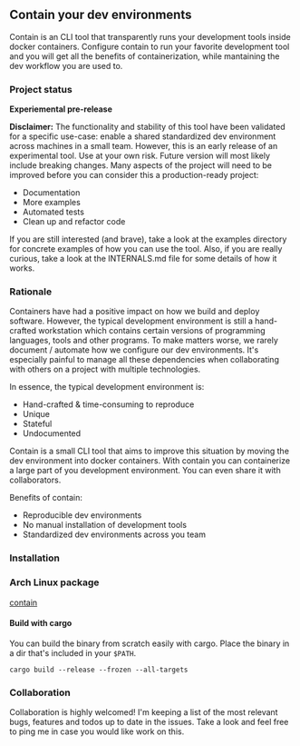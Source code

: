 ## Contain your dev environments

Contain is an CLI tool that transparently runs your development tools inside docker containers. Configure contain to run your favorite development tool and you will get all the benefits of containerization, while mantaining the dev workflow you are used to.

### Project status

**Experiemental pre-release**

**Disclaimer:** The functionality and stability of this tool have been validated for a specific use-case: enable a shared standardized dev environment across machines in a small team. However, this is an early release of an experimental tool. Use at your own risk. Future version will most likely include breaking changes. Many aspects of the project will need to be improved before you can consider this a production-ready project: 

* Documentation
* More examples
* Automated tests
* Clean up and refactor code

If you are still interested (and brave), take a look at the examples directory for concrete examples of how you can use the tool. Also, if you are really curious, take a look at the INTERNALS.md file for some details of how it works.

### Rationale 

Containers have had a positive impact on how we build and deploy software. However, the typical development environment is still a hand-crafted workstation which contains certain versions of programming languages, tools and other programs. To make matters worse, we rarely document / automate how we configure our dev environments. It's especially painful to manage all these dependencies when collaborating with others on a project with multiple technologies.

In essence, the typical development environment is: 
* Hand-crafted & time-consuming to reproduce
* Unique
* Stateful
* Undocumented

Contain is a small CLI tool that aims to improve this situation by moving the dev environment into docker containers. With contain you can containerize a large part of you development environment. You can even share it with collaborators.

Benefits of contain:
* Reproducible dev environments
* No manual installation of development tools
* Standardized dev environments across you team

### Installation

### Arch Linux package

[contain](https://aur.archlinux.org/packages/contain/)

#### Build with cargo

You can build the binary from scratch easily with cargo. Place the binary in a dir that's included in your `$PATH`.

```
cargo build --release --frozen --all-targets
```

### Collaboration

Collaboration is highly welcomed! I'm keeping a list of the most relevant bugs, features and todos up to date in the issues. Take a look and feel free to ping me in case you would like work on this.
